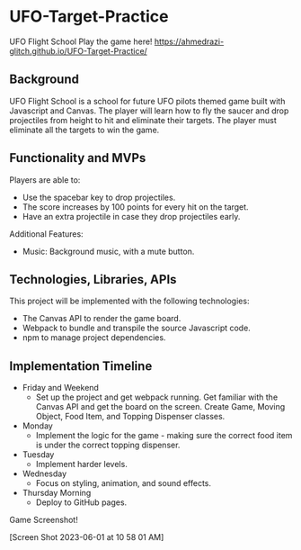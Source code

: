 # UFO-Target-Practice

UFO Flight School
Play the game here! https://ahmedrazi-glitch.github.io/UFO-Target-Practice/

## Background
UFO Flight School is a school for future UFO pilots themed game built with Javascript and Canvas. The player will learn how to fly the saucer and drop projectiles from height to hit and eliminate their targets. The player must eliminate all the targets to win the game. 

## Functionality and MVPs
Players are able to:

* Use the spacebar key to drop projectiles.
* The score increases by 100 points for every hit on the target.
* Have an extra projectile in case they drop projectiles early.

Additional Features:

* Music: Background music, with a mute button.

## Technologies, Libraries, APIs

This project will be implemented with the following technologies:

* The Canvas API to render the game board.
* Webpack to bundle and transpile the source Javascript code.
* npm to manage project dependencies.

## Implementation Timeline

* Friday and Weekend
  * Set up the project and get webpack running. Get familiar with the Canvas API and get the board on the screen. Create Game, Moving Object, Food Item, and Topping Dispenser classes.
* Monday
  * Implement the logic for the game - making sure the correct food item is under the correct topping dispenser.
* Tuesday
  * Implement harder levels.
* Wednesday
  * Focus on styling, animation, and sound effects.
* Thursday Morning
  * Deploy to GitHub pages.
  
Game Screenshot!

[Screen Shot 2023-06-01 at 10 58 01 AM]




